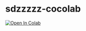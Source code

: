 # sdzzzzz-cocolab


[![Open In Colab](https://colab.research.google.com/assets/colab-badge.svg)](https://colab.research.google.com/github/sozzzzhot/sdzzzzz-cocolab/blob/main/Stable_Diffusion_WebUi.ipynb) 
